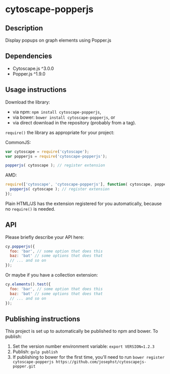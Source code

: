 cytoscape-popperjs
================================================================================


## Description

Display popups on graph elements using Popper.js


## Dependencies

 * Cytoscape.js ^3.0.0
 * Popper.js ^1.9.0


## Usage instructions

Download the library:
 * via npm: `npm install cytoscape-popperjs`,
 * via bower: `bower install cytoscape-popperjs`, or
 * via direct download in the repository (probably from a tag).

`require()` the library as appropriate for your project:

CommonJS:
```js
var cytoscape = require('cytoscape');
var popperjs = require('cytoscape-popperjs');

popperjs( cytoscape ); // register extension
```

AMD:
```js
require(['cytoscape', 'cytoscape-popperjs'], function( cytoscape, popperjs ){
  popperjs( cytoscape ); // register extension
});
```

Plain HTML/JS has the extension registered for you automatically, because no `require()` is needed.


## API

Please briefly describe your API here:

```js
cy.popperjs({
  foo: 'bar', // some option that does this
  baz: 'bat' // some options that does that
  // ... and so on
});
```

Or maybe if you have a collection extension:

```js
cy.elements().test({
  foo: 'bar', // some option that does this
  baz: 'bat' // some options that does that
  // ... and so on
});
```


## Publishing instructions

This project is set up to automatically be published to npm and bower.  To publish:

1. Set the version number environment variable: `export VERSION=1.2.3`
1. Publish: `gulp publish`
1. If publishing to bower for the first time, you'll need to run `bower register cytoscape-popperjs https://github.com/josephst/cytoscapejs-popper.git`
